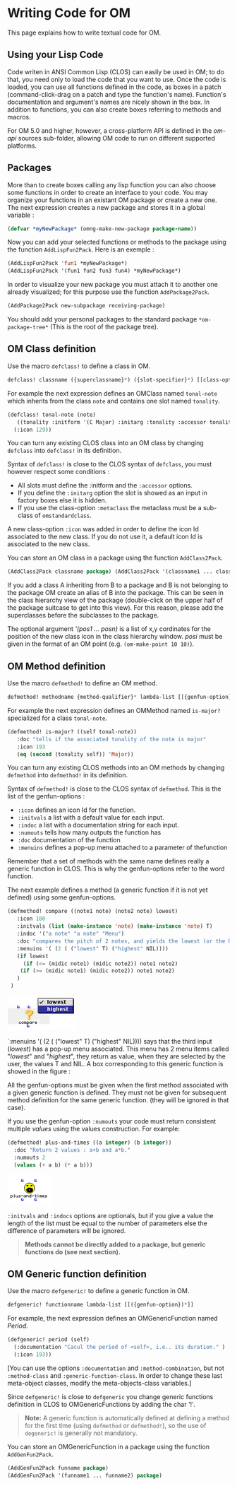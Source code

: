 # Writing Code for OM

This page explains how to write textual code for OM. 


## Using your Lisp Code

Code writen in ANSI Common Lisp (CLOS) can easily be used in OM; to do that, you need only to load the code that you want to use. Once the code is loaded, you can use all functions defined in the code, as boxes in a patch (command-click-drag on a patch and type the function's name). Function's documentation and argument's names are nicely shown in the box. In addition to functions, you can also create boxes referring to methods and macros.

For OM 5.0 and higher, however, a cross-platform API is defined in the _om-api_ sources sub-folder, allowing OM code to run on different supported platforms.


## Packages

More than to create boxes calling any lisp function you can also choose some functions in order to create an interface to your code. You may organize your functions in an existant OM package or create a new one. The next expression creates a new package and stores it in a global variable :

```cl
(defvar *myNewPackage* (omng-make-new-package package-name))
```

Now you can add your selected functions or methods to the package using the function `AddLispFun2Pack`. Here is an exemple :

```cl
(AddLispFun2Pack 'fun1 *myNewPackage*) 
(AddLispFun2Pack '(fun1 fun2 fun3 fun4) *myNewPackage*)
```

In order to visualize your new package you must attach it to another one already visualized; for this purpose use the function `AddPackage2Pack`.

```cl
(AddPackage2Pack new-subpackage receiving-package)
```

You should add your personal packages to the standard package `*om-package-tree*` (This is the root of the package tree).


## OM Class definition

Use the macro `defclass!` to define a class in OM.

```cl
defclass! classname ({superclassname}*) ({slot-specifier}*) [[class-option]]
```

For example the next expression defines an OMClass named `tonal-note` which inherits from the class `note` and contains one slot named `tonality`.

```cl
(defclass! tonal-note (note) 
   ((tonality :initform '(C Major) :initarg :tonality :accessor tonality))
  (:icon 129))
```

You can turn any existing CLOS class into an OM class by changing `defclass` into `defclass!` in its definition.

Syntax of `defclass!` is close to the CLOS syntax of `defclass`, you must however respect some conditions :

* All slots must define the :initform and the `:accessor` options.
* If you define the `:initarg` option the slot is showed as an input in factory boxes else it is hidden.
* If you use the class-option `:metaclass` the metaclass must be a sub-class of `omstandardclass`.

A new class-option `:icon` was added in order to define the icon Id associated to the new class.
If you do not use it, a default icon Id is associated to the new class.

You can store an OM class in a package using the function `AddClass2Pack`.

```cl
(AddClass2Pack classname package) (AddClass2Pack '(classname1 ... classname2) package '(pos1 ... posn))
```

If you add a class A inheriting from B to a package and B is not belonging to the package OM create an alias of B into the package. This can be seen in the class hierarchy view of the package (double-click on the upper half of the package suitcase to get into this view). For this reason, please add the superclasses before the subclasses to the package.

The optional argument _'(pos1 ... posn)_ is a list of x,y cordinates for the position of the new class icon in the class hierarchy window. _posi_ must be given in the format of an OM point (e.g. `(om-make-point 10 10)`).


## OM Method definition

Use the macro `defmethod!` to define an OM method.

```cl
defmethod! methodname {method-qualifier}* lambda-list [[{genfun-option}*]] {form}*
```

For example the next expression defines an OMMethod named `is-major?` specialized for a class `tonal-note`.

```cl
(defmethod! is-major? ((self tonal-note)) 
   :doc "tells if the associated tonality of the note is major" 
   :icon 193 
   (eq (second (tonality self)) 'Major))
```   

You can turn any existing CLOS methods into an OM methods by changing `defmethod` into `defmethod!` in its definition.

Syntax of `defmethod!` is close to the CLOS syntax of `defmethod`. This is the list of the genfun-options :

* `:icon` defines an icon Id for the function.
* `:initvals` a list with a default value for each input.
* `:indoc` a list with a documentation string for each input.
* `:numouts` tells how many outputs the function has
* `:doc` documentation of the function
* `:menuins` defines a pop-up menu attached to a parameter of thefunction

Remember that a set of methods with the same name defines really a generic function in CLOS. This is why the genfun-options refer to the word function.

The next example defines a method (a generic function if it is not yet defined) using some genfun-options.

```cl
(defmethod! compare ((note1 note) (note2 note) lowest) 
   :icon 180 
   :initvals (list (make-instance 'note) (make-instance 'note) T) 
   :indoc '("a note" "a note" "Menu") 
   :doc "compares the pitch of 2 notes, and yields the lowest (or the highest) one" 
   :menuins '( (2 ( ("lowest" T) ("highest" NIL)))) 
   (if lowest 
     (if (<= (midic note1) (midic note2)) note1 note2) 
    (if (>= (midic note1) (midic note2)) note1 note2)
   )
 )
```

![](images/boite.jpg)

`:menuins '( (2 ( ("lowest" T) ("highest" NIL)))) says that the third input (_lowest_) has a pop-up menu associated. This menu has 2 menu items called "_lowest_" and "_highest_", they return as value, when they are selected by the user, the values T and NIL. A box corresponding to this generic function is showed in the figure :

All the genfun-options must be given when the first method associated with a given generic function is defined. They must not be given for subsequent method definition for the same generic function. (they will be ignored in that case).

If you use the genfun-option `:numouts` your code must return consistent multiple _values_ using the values construction. For example:

```cl
(defmethod! plus-and-times ((a integer) (b integer)) 
  :doc "Return 2 values : a+b and a*b." 
  :numouts 2 
  (values (+ a b) (* a b)))
```

![](images/twoouts.gif)

`:initvals` and `:indocs` options are optionals, but if you give a value the length of the list must be equal to the number of parameters else the difference of parameters will be ignored.


> **Methods cannot be directly added to a package, but generic functions do (see next section).**

## OM Generic function definition

Use the macro `defgeneric!` to define a generic function in OM.

```cl
defgeneric! functionname lambda-list [[({genfun-option})*]]
```

For example, the next expression defines an OMGenericFunction named _Period_.

```cl
(defgeneric! period (self) 
  (:documentation "Cacul the period of <self>, i.e.. its duration." ) 
  (:icon 193))
```

[You can use the options `:documentation` and `:method-combination`, but not `:method-class` and `:generic-function-class`. In order to change these last meta-object classes, modify the meta-objects-class variables.]

Since `defgeneric!` is close to `defgeneric` you change generic functions definition in CLOS to OMGenericFunctions by adding the char '!'.


> **Note:** A generic function is automatically defined at defining a method for the first time (using `defmethod` or `defmethod!`), so the use of `degeneric!` is generally not mandatory.


You can store an OMGenericFunction in a package using the function `AddGenFun2Pack`.

```cl
(AddGenFun2Pack funname package) 
(AddGenFun2Pack '(funname1 ... funname2) package)
```


